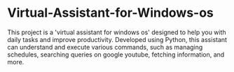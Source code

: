 # Virtual-Assistant-for-Windows-os
This project is a 'virtual assistant for windows os' designed to help you with daily tasks and improve productivity. Developed using Python, this assistant can understand and execute various commands, such as managing schedules, searching queries on google youtube, fetching information, and more.
